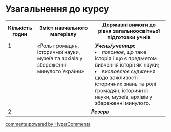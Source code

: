 <div id="hypercomments_widget" class="js-hypercomments-widget invisible"></div>

# Узагальнення  до курсу

<table>
  <tr>
    <td width="10%" align="center"><b>Кількість годин</b></td>  
    <td width="40%" align="center"><b>Зміст навчального матеріалу</b></td>
    <td width="50%" align="center"><b>Державні вимоги  до рівня загальноосвітньої підготовки учнів</b></td>
  </tr>
  <tr>
<td width="10%" style="vertical-align:top !important;">1</td>
    <td width="40%" style="vertical-align:top !important;">
«Роль громадян, історичної науки, музеїв та архівів у збереженні минулого України»
</td>
    <td width="50%" style="vertical-align:top !important;">
<i><b>Учень/учениця:</b></i><br>
<li><i>пояснює</i>, що таке історія і що є предметом вивчення історії як науки;</li>
<li><i>висловлює</i> судження щодо важливості історичних знань та ролі громадян, історичної науки, музеїв, архівів у збереженні минулого.</li>
</td>
  </tr>
<tr><td width="10%" style="vertical-align:top !important;">2</td>
<td colspan="2" align="center"><b><i>Резерв</i></b></td>
</tr>
</table>

<div class="js-hypercomments-container">
<a href="http://hypercomments.com" class="hc-link" title="comments widget">comments powered by HyperComments</a>
</div>